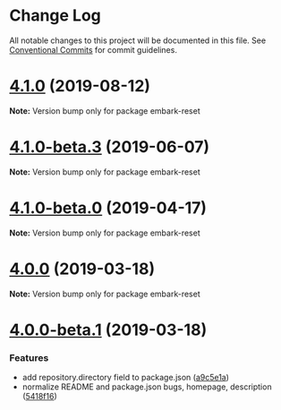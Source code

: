 # Change Log

All notable changes to this project will be documented in this file.
See [Conventional Commits](https://conventionalcommits.org) for commit guidelines.

# [4.1.0](https://github.com/embark-framework/embark/compare/v4.1.0-beta.6...v4.1.0) (2019-08-12)

**Note:** Version bump only for package embark-reset





# [4.1.0-beta.3](https://github.com/embark-framework/embark/compare/v4.1.0-beta.2...v4.1.0-beta.3) (2019-06-07)

**Note:** Version bump only for package embark-reset





# [4.1.0-beta.0](https://github.com/embark-framework/embark/compare/v4.0.0...v4.1.0-beta.0) (2019-04-17)

**Note:** Version bump only for package embark-reset





# [4.0.0](https://github.com/embark-framework/embark/compare/v4.0.0-beta.2...v4.0.0) (2019-03-18)

**Note:** Version bump only for package embark-reset





# [4.0.0-beta.1](https://github.com/embark-framework/embark/compare/v4.0.0-beta.0...v4.0.0-beta.1) (2019-03-18)


### Features

* add repository.directory field to package.json ([a9c5e1a](https://github.com/embark-framework/embark/commit/a9c5e1a))
* normalize README and package.json bugs, homepage, description ([5418f16](https://github.com/embark-framework/embark/commit/5418f16))

